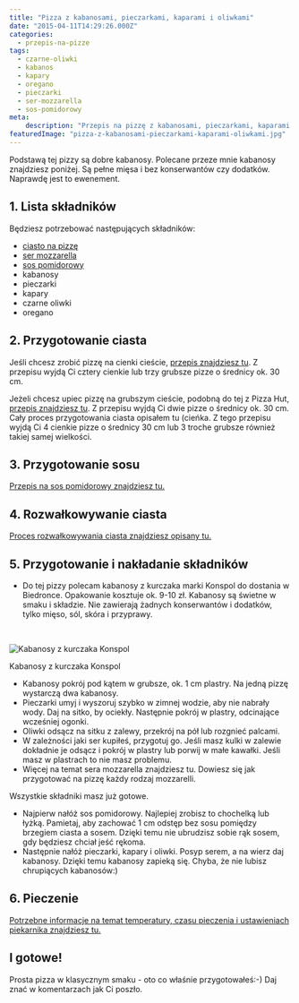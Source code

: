 ```yaml
---
title: "Pizza z kabanosami, pieczarkami, kaparami i oliwkami"
date: "2015-04-11T14:29:26.000Z"
categories: 
  - przepis-na-pizze
tags: 
  - czarne-oliwki
  - kabanos
  - kapary
  - oregano
  - pieczarki
  - ser-mozzarella
  - sos-pomidorowy
meta: 
    description: "Przepis na pizzę z kabanosami, pieczarkami, kaparami i oliwkami. Użyj kabanosów w 100% z mięsa, soli i przypraw. Sprawdź."
featuredImage: "pizza-z-kabanosami-pieczarkami-kaparami-oliwkami.jpg"
---
```


Podstawą tej pizzy są dobre kabanosy. Polecane przeze mnie kabanosy znajdziesz poniżej. Są pełne mięsa i bez konserwantów czy dodatków. Naprawdę jest to ewenement.

## 1\. Lista składników

Będziesz potrzebować następujących składników:

- <a title="Przepis na ciasto na pizzę" href="/przepis-na-ciasto-na-pizze/">ciasto na pizzę</a>
- <a title="Jaki ser wybrać do pizzy?" href="/jaki-ser-wybrac-do-pizzy/">ser mozzarella</a>
- <a title="Sos pomidorowy" href="/sos-pomidorowy/">sos pomidorowy</a>
- kabanosy
- pieczarki
- kapary
- czarne oliwki
- oregano

## 2\. Przygotowanie ciasta

Jeśli chcesz zrobić pizzę na cienki cieście, <a title="Przepisy na pizzę" href="/przepisy-na-pizze/">przepis znajdziesz tu</a>. Z przepisu wyjdą Ci cztery cienkie lub trzy grubsze pizze o średnicy ok. 30 cm.

Jeżeli chcesz upiec pizzę na grubszym cieście, podobną do tej z Pizza Hut, <a title="Jak zrobić ciasto na pizzę jak w Pizza Hut?" href="/jak-zrobic-ciasto-na-pizze-jak-w-pizza-hut/">przepis znajdziesz tu</a>. Z przepisu wyjdą Ci dwie pizze o średnicy ok. 30 cm. Cały proces przygotowania ciasta opisałem tu (cieńka. Z tego przepisu wyjdą Ci 4 cienkie pizze o średnicy 30 cm lub 3 troche grubsze również takiej samej wielkości.

## 3\. Przygotowanie sosu

<a title="Sos pomidorowy" href="/sos-pomidorowy/">Przepis na sos pomidorowy znajdziesz tu.</a>

## 4\. Rozwałkowywanie ciasta

<a title="Jak wałkować ciasto do pizzy?" href="/jak-walkowac-ciasto-pizzy/">Proces rozwałkowywania ciasta znajdziesz opisany tu.</a>

## 5\. Przygotowanie i nakładanie składników

- Do tej pizzy polecam kabanosy z kurczaka marki Konspol do dostania w Biedronce. Opakowanie kosztuje ok. 9-10 zł. Kabanosy są świetne w smaku i składzie. Nie zawierają żadnych konserwantów i dodatków, tylko mięso, sól, skóra i przyprawy.

 

![Kabanosy z kurczaka Konspol](konspol-kabanosy-z-kurczaka-225x300.jpg)

Kabanosy z kurczaka Konspol

- Kabanosy pokrój pod kątem w grubsze, ok. 1 cm plastry. Na jedną pizzę wystarczą dwa kabanosy.
- Pieczarki umyj i wyszoruj szybko w zimnej wodzie, aby nie nabrały wody. Daj na sitko, by ociekły. Następnie pokrój w plastry, odcinające wcześniej ogonki.
- Oliwki odsącz na sitku z zalewy, przekrój na pół lub rozgnieć palcami.
- W zależności jaki ser kupiłeś, przygotuj go. Jeśli masz kulki w zalewie dokładnie je odsącz i pokrój w plastry lub porwij w małe kawałki. Jeśli masz w plastrach to nie masz problemu.
- Więcej na temat sera mozzarella znajdziesz tu. Dowiesz się jak przygotować na pizzę każdy rodzaj mozzarelli.

Wszystkie składniki masz już gotowe.

- Najpierw nałóż sos pomidorowy. Najlepiej zrobisz to chochelką lub łyżką. Pamietaj, aby zachować 1 cm odstęp bez sosu pomiędzy brzegiem ciasta a sosem. Dzięki temu nie ubrudzisz sobie rąk sosem, gdy będziesz chciał jeść rękoma.
- Następnie nałóż pieczarki, kapary i oliwki. Posyp serem, a na wierz daj kabanosy. Dzięki temu kabanosy zapieką się. Chyba, że nie lubisz chrupiących kabanosów:)

## 6\. Pieczenie

<a title="Jak ustawić piekarnik do pieczenia pizzy?" href="/jak-ustawic-piekarnik-do-pieczenia-pizzy-2/">Potrzebne informacje na temat temperatury, czasu pieczenia i ustawieniach piekarnika znajdziesz tu.</a>

## I gotowe!

Prosta pizza w klasycznym smaku - oto co właśnie przygotowałeś:-) Daj znać w komentarzach jak Ci poszło.
